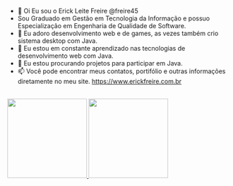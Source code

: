 - 👋 Oi Eu sou o Erick Leite Freire @freire45
- Sou Graduado em Gestão em Tecnologia da Informação e possuo Especialização em Engenharia de Qualidade de Software.
- 👀 Eu adoro desenvolvimento web e de games, as vezes também crio sistema desktop com Java.
- 🌱 Eu estou em constante aprendizado nas tecnologias de desenvolvimento web com Java.
- 💞️ Eu estou procurando projetos para participar em Java.
- 📫 Você pode encontrar meus contatos, portifólio e outras informações diretamente no meu site. https://www.erickfreire.com.br
<br><br>
<div>
  <a href="https://github.com/freire45">
  <img height="180em" src="https://github-readme-stats.vercel.app/api?username=freire45&show_icons=true&theme=dracula&include_all_commits=true&count_private=true"/>
  <img height="180em" src="https://github-readme-stats.vercel.app/api/top-langs/?username=freire45&layout=compact&langs_count=7&theme=dracula"/>
</div>

<!---
freire45/freire45 is a ✨ special ✨ repository because its `README.md` (this file) appears on your GitHub profile.
You can click the Preview link to take a look at your changes.
--->
